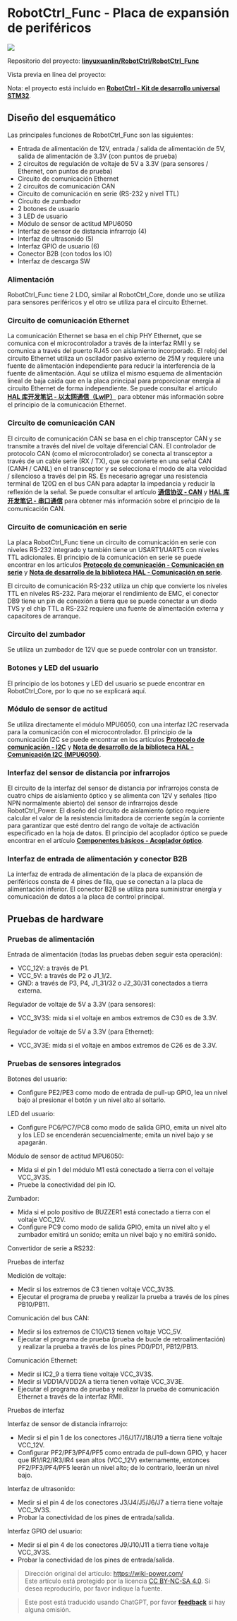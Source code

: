 # RobotCtrl_Func - Placa de expansión de periféricos

![](https://wiki-media-1253965369.cos.ap-guangzhou.myqcloud.com/img/20220527113505.png)

Repositorio del proyecto: [**linyuxuanlin/RobotCtrl/RobotCtrl_Func**](https://github.com/linyuxuanlin/RobotCtrl/tree/main/RobotCtrl_MultiBoard_Project/RobotCtrl_Func)

Vista previa en línea del proyecto:

<div class="altium-iframe-viewer">
  <div
    class="altium-ecad-viewer"
    data-project-src="https://github.com/linyuxuanlin/RobotCtrl/raw/main/RobotCtrl_MultiBoard_Project/RobotCtrl_Func_V0.8B.zip"
  ></div>
</div>

Nota: el proyecto está incluido en [**RobotCtrl - Kit de desarrollo universal STM32**](https://wiki-power.com/RobotCtrl-STM32%E9%80%9A%E7%94%A8%E5%BC%80%E5%8F%91%E5%A5%97%E4%BB%B6).

## Diseño del esquemático

Las principales funciones de RobotCtrl_Func son las siguientes:

- Entrada de alimentación de 12V, entrada / salida de alimentación de 5V, salida de alimentación de 3.3V (con puntos de prueba)
- 2 circuitos de regulación de voltaje de 5V a 3.3V (para sensores / Ethernet, con puntos de prueba)
- Circuito de comunicación Ethernet
- 2 circuitos de comunicación CAN
- Circuito de comunicación en serie (RS-232 y nivel TTL)
- Circuito de zumbador
- 2 botones de usuario
- 3 LED de usuario
- Módulo de sensor de actitud MPU6050
- Interfaz de sensor de distancia infrarrojo (4)
- Interfaz de ultrasonido (5)
- Interfaz GPIO de usuario (6)
- Conector B2B (con todos los IO)
- Interfaz de descarga SW

### Alimentación

RobotCtrl_Func tiene 2 LDO, similar al RobotCtrl_Core, donde uno se utiliza para sensores periféricos y el otro se utiliza para el circuito Ethernet. 

### Circuito de comunicación Ethernet

La comunicación Ethernet se basa en el chip PHY Ethernet, que se comunica con el microcontrolador a través de la interfaz RMII y se comunica a través del puerto RJ45 con aislamiento incorporado. El reloj del circuito Ethernet utiliza un oscilador pasivo externo de 25M y requiere una fuente de alimentación independiente para reducir la interferencia de la fuente de alimentación. Aquí se utiliza el mismo esquema de alimentación lineal de baja caída que en la placa principal para proporcionar energía al circuito Ethernet de forma independiente. Se puede consultar el artículo [**HAL 库开发笔记 - 以太网通信（LwIP）**](https://wiki-power.com/HAL%E5%BA%93%E5%BC%80%E5%8F%91%E7%AC%94%E8%AE%B0-%E4%BB%A5%E5%A4%AA%E7%BD%91%E9%80%9A%E4%BF%A1%EF%BC%88LwIP%EF%BC%89) para obtener más información sobre el principio de la comunicación Ethernet.

### Circuito de comunicación CAN

El circuito de comunicación CAN se basa en el chip transceptor CAN y se transmite a través del nivel de voltaje diferencial CAN. El controlador de protocolo CAN (como el microcontrolador) se conecta al transceptor a través de un cable serie (RX / TX), que se convierte en una señal CAN (CANH / CANL) en el transceptor y se selecciona el modo de alta velocidad / silencioso a través del pin RS. Es necesario agregar una resistencia terminal de 120Ω en el bus CAN para adaptar la impedancia y reducir la reflexión de la señal. Se puede consultar el artículo [**通信协议 - CAN**](https://wiki-power.com/%E9%80%9A%E4%BF%A1%E5%8D%8F%E8%AE%AE-CAN) y [**HAL 库开发笔记 - 串口通信**](https://wiki-power.com/HAL%E5%BA%93%E5%BC%80%E5%8F%91%E7%AC%94%E8%AE%B0-CAN%E9%80%9A%E4%BF%A1) para obtener más información sobre el principio de la comunicación CAN.

### Circuito de comunicación en serie

La placa RobotCtrl_Func tiene un circuito de comunicación en serie con niveles RS-232 integrado y también tiene un USART1/UART5 con niveles TTL adicionales. El principio de la comunicación en serie se puede encontrar en los artículos [**Protocolo de comunicación - Comunicación en serie**](https://wiki-power.com/%E9%80%9A%E4%BF%A1%E5%8D%8F%E8%AE%AE-%E4%B8%B2%E5%8F%A3%E9%80%9A%E4%BF%A1) y [**Nota de desarrollo de la biblioteca HAL - Comunicación en serie**](https://wiki-power.com/HAL%E5%BA%93%E5%BC%80%E5%8F%91%E7%AC%94%E8%AE%B0-%E4%B8%B2%E5%8F%A3%E9%80%9A%E4%BF%A1).

El circuito de comunicación RS-232 utiliza un chip que convierte los niveles TTL en niveles RS-232. Para mejorar el rendimiento de EMC, el conector DB9 tiene un pin de conexión a tierra que se puede conectar a un diodo TVS y el chip TTL a RS-232 requiere una fuente de alimentación externa y capacitores de arranque.

### Circuito del zumbador

Se utiliza un zumbador de 12V que se puede controlar con un transistor.

### Botones y LED del usuario

El principio de los botones y LED del usuario se puede encontrar en RobotCtrl_Core, por lo que no se explicará aquí.

### Módulo de sensor de actitud

Se utiliza directamente el módulo MPU6050, con una interfaz I2C reservada para la comunicación con el microcontrolador. El principio de la comunicación I2C se puede encontrar en los artículos [**Protocolo de comunicación - I2C**](https://wiki-power.com/%E9%80%9A%E4%BF%A1%E5%8D%8F%E8%AE%AE-I2C) y [**Nota de desarrollo de la biblioteca HAL - Comunicación I2C (MPU6050)**](https://wiki-power.com/HAL%E5%BA%93%E5%BC%80%E5%8F%91%E7%AC%94%E8%AE%B0-I2C%E9%80%9A%E4%BF%A1%EF%BC%88MPU6050%EF%BC%89).

### Interfaz del sensor de distancia por infrarrojos

El circuito de la interfaz del sensor de distancia por infrarrojos consta de cuatro chips de aislamiento óptico y se alimenta con 12V y señales (tipo NPN normalmente abierto) del sensor de infrarrojos desde RobotCtrl_Power. El diseño del circuito de aislamiento óptico requiere calcular el valor de la resistencia limitadora de corriente según la corriente para garantizar que esté dentro del rango de voltaje de activación especificado en la hoja de datos. El principio del acoplador óptico se puede encontrar en el artículo [**Componentes básicos - Acoplador óptico**](https://wiki-power.com/%E5%9F%BA%E6%9C%AC%E5%85%83%E5%99%A8%E4%BB%B6-%E5%85%89%E7%94%B5%E8%80%A6%E5%90%88%E5%99%A8).

### Interfaz de entrada de alimentación y conector B2B

La interfaz de entrada de alimentación de la placa de expansión de periféricos consta de 4 pines de fila, que se conectan a la placa de alimentación inferior. El conector B2B se utiliza para suministrar energía y comunicación de datos a la placa de control principal.

## Pruebas de hardware

### Pruebas de alimentación

Entrada de alimentación (todas las pruebas deben seguir esta operación):

- VCC_12V: a través de P1.
- VCC_5V: a través de P2 o J1_1/2.
- GND: a través de P3, P4, J1_31/32 o J2_30/31 conectados a tierra externa.

Regulador de voltaje de 5V a 3.3V (para sensores):

- VCC_3V3S: mida si el voltaje en ambos extremos de C30 es de 3.3V.

Regulador de voltaje de 5V a 3.3V (para Ethernet):

- VCC_3V3E: mida si el voltaje en ambos extremos de C26 es de 3.3V.

### Pruebas de sensores integrados

Botones del usuario:

- Configure PE2/PE3 como modo de entrada de pull-up GPIO, lea un nivel bajo al presionar el botón y un nivel alto al soltarlo.

LED del usuario:

- Configure PC6/PC7/PC8 como modo de salida GPIO, emita un nivel alto y los LED se encenderán secuencialmente; emita un nivel bajo y se apagarán.

Módulo de sensor de actitud MPU6050:

- Mida si el pin 1 del módulo M1 está conectado a tierra con el voltaje VCC_3V3S.
- Pruebe la conectividad del pin IO.

Zumbador:

- Mida si el polo positivo de BUZZER1 está conectado a tierra con el voltaje VCC_12V.
- Configure PC9 como modo de salida GPIO, emita un nivel alto y el zumbador emitirá un sonido; emita un nivel bajo y no emitirá sonido.

Convertidor de serie a RS232:

Pruebas de interfaz

Medición de voltaje:

- Medir si los extremos de C3 tienen voltaje VCC_3V3S.
- Ejecutar el programa de prueba y realizar la prueba a través de los pines PB10/PB11.

Comunicación del bus CAN:

- Medir si los extremos de C10/C13 tienen voltaje VCC_5V.
- Ejecutar el programa de prueba (prueba de bucle de retroalimentación) y realizar la prueba a través de los pines PD0/PD1, PB12/PB13.

Comunicación Ethernet:

- Medir si IC2_9 a tierra tiene voltaje VCC_3V3S.
- Medir si VDD1A/VDD2A a tierra tienen voltaje VCC_3V3E.
- Ejecutar el programa de prueba y realizar la prueba de comunicación Ethernet a través de la interfaz RMII.

Pruebas de interfaz

Interfaz de sensor de distancia infrarrojo:

- Medir si el pin 1 de los conectores J16/J17/J18/J19 a tierra tiene voltaje VCC_12V.
- Configurar PF2/PF3/PF4/PF5 como entrada de pull-down GPIO, y hacer que IR1/IR2/IR3/IR4 sean altos (VCC_12V) externamente, entonces PF2/PF3/PF4/PF5 leerán un nivel alto; de lo contrario, leerán un nivel bajo.

Interfaz de ultrasonido:

- Medir si el pin 4 de los conectores J3/J4/J5/J6/J7 a tierra tiene voltaje VCC_3V3S.
- Probar la conectividad de los pines de entrada/salida.

Interfaz GPIO del usuario:

- Medir si el pin 4 de los conectores J9/J10/J11 a tierra tiene voltaje VCC_3V3S.
- Probar la conectividad de los pines de entrada/salida.

> Dirección original del artículo: <https://wiki-power.com/>  
> Este artículo está protegido por la licencia [CC BY-NC-SA 4.0](https://creativecommons.org/licenses/by/4.0/deed.zh). Si desea reproducirlo, por favor indique la fuente.

> Este post está traducido usando ChatGPT, por favor [**feedback**](https://github.com/linyuxuanlin/Wiki_MkDocs/issues/new) si hay alguna omisión.